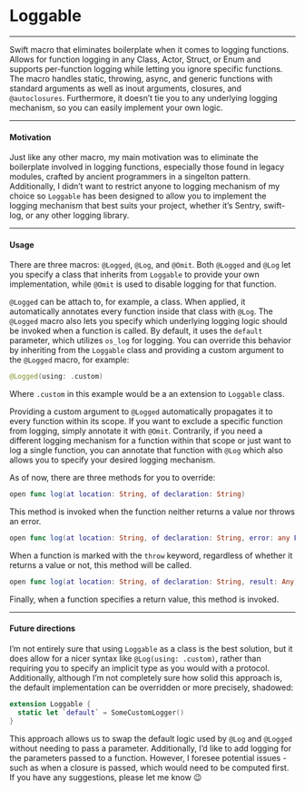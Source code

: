 # Loggable
---
Swift macro that eliminates boilerplate when it comes to logging functions. Allows for function logging in any Class, Actor, Struct, or Enum and supports per-function logging while letting you ignore specific functions. The macro handles static, throwing, async, and generic functions with standard arguments as well as inout arguments, closures, and `@autoclosures`. Furthermore, it doesn’t tie you to any underlying logging mechanism, so you can easily implement your own logic.

---
#### Motivation 
Just like any other macro, my main motivation was to eliminate the boilerplate involved in logging functions, especially those found in legacy modules, crafted by ancient programmers in a singelton pattern. Additionally, I didn’t want to restrict anyone to logging mechanism of my choice so `Loggable` has been designed to allow you to implement the logging mechanism that best suits your project, whether it’s Sentry, swift-log, or any other logging library.

---
#### Usage
There are three macros: `@Logged`, `@Log`, and `@Omit`. Both `@Logged` and `@Log` let you specify a class that inherits from `Loggable` to provide your own implementation, while `@Omit` is used to disable logging for that function.

`@Logged` can be attach to, for example, a class. When applied, it automatically annotates every function inside that class with `@Log`. The `@Logged` macro also lets you specify which underlying logging logic should be invoked when a function is called. By default, it uses the `default` parameter, which utilizes `os_log` for logging. You can override this behavior by inheriting from the `Loggable` class and providing a custom argument to the `@Logged` macro, for example:
```swift
@Logged(using: .custom)
```
Where `.custom` in this example would be a an extension to `Loggable` class.

Providing a custom argument to `@Logged` automatically propagates it to every function within its scope. If you want to exclude a specific function from logging, simply annotate it with `@Omit`. Contrarily, if you need a different logging mechanism for a function within that scope or just want to log a single function, you can annotate that function with `@Log` which also allows you to specify your desired logging mechanism.

As of now, there are three methods for you to override:
```swift
open func log(at location: String, of declaration: String)
```
This method is invoked when the function neither returns a value nor throws an error.

```swift
open func log(at location: String, of declaration: String, error: any Error)
```
When a function is marked with the `throw` keyword, regardless of whether it returns a value or not, this method will be called.

```swift
open func log(at location: String, of declaration: String, result: Any)
```
Finally, when a function specifies a return value, this method is invoked.

---
#### Future directions 
I’m not entirely sure that using `Loggable` as a class is the best solution, but it does allow for a nicer syntax like `@Log(using: .custom)`, rather than requiring you to specify an implicit type as you would with a protocol. Additionally, although I’m not completely sure how solid this approach is, the default implementation can be overridden or more precisely, shadowed:
```swift
extension Loggable {
  static let `default` = SomeCustomLogger()
}
```
This approach allows us to swap the default logic used by `@Log` and `@Logged` without needing to pass a parameter. Additionally, I’d like to add logging for the parameters passed to a function. However, I foresee potential issues - such as when a closure is passed, which would need to be computed first. If you have any suggestions, please let me know 😉
